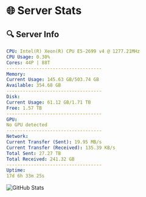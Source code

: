 # 🌐 Server Stats
## 🔍 Server Info
```yaml
CPU: Intel(R) Xeon(R) CPU E5-2699 v4 @ 1277.21MHz
CPU Usage: 0.30%
Cores: 44P | 88T
-----------------------------------
Memory:
Current Usage: 145.63 GB/503.74 GB
Available: 354.68 GB
-----------------------------------
Disk:
Current Usage: 61.12 GB/1.71 TB
Free: 1.57 TB
-----------------------------------
GPU:
No GPU detected
-----------------------------------
Network:
Current Transfer (Sent): 19.95 MB/s
Current Transfer (Received): 135.39 KB/s
Total Sent: 27.27 TB
Total Received: 241.32 GB
-----------------------------------
Uptime:
17d 6h 33m 25s
```
![GitHub Stats](https://img.shields.io/badge/Updated-2025-03-25_03:56:14-blue)